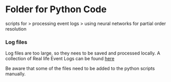 # Folder for Python Code

scripts for 
            > processing event logs
            > using neural networks for partial order resolution

### Log files

Log files are too large, so they nees to be saved and processed locally.
A collection of Real life Event Logs can be found [here](https://data.4tu.nl/repository/collection:event_logs_real)

Be aware that some of the files need to be added to the python scripts manually.
